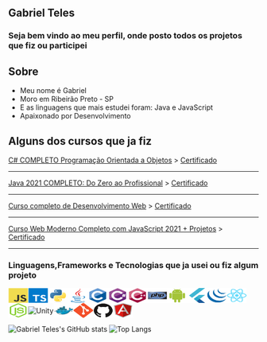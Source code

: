 ## Gabriel Teles

### Seja bem vindo ao meu perfil, onde posto todos os projetos que fiz ou participei

## Sobre
* Meu nome é Gabriel
* Moro em Ribeirão Preto - SP
* E as linguagens que mais estudei foram: Java e JavaScript
* Apaixonado por Desenvolvimento


## Alguns dos cursos que ja fiz

[C# COMPLETO Programação Orientada a Objetos](https://www.udemy.com/course/programacao-orientada-a-objetos-csharp) > [Certificado](https://www.udemy.com/certificate/UC-6ec6af4b-e062-479f-82c1-dd38cf901767/) <hr/>

[Java 2021 COMPLETO: Do Zero ao Profissional](https://www.udemy.com/course/fundamentos-de-programacao-com-java) > [Certificado](https://www.udemy.com/certificate/UC-I83TK787/)<hr/>

[Curso completo de Desenvolvimento Web](https://www.udemy.com/course/curso-completo-do-desenvolvedor-web) > [Certificado](https://www.udemy.com/certificate/UC-542bd747-4d3c-4ce8-9e0f-07f04440c308/)
<hr/>

[Curso Web Moderno Completo com JavaScript 2021 + Projetos](https://www.udemy.com/course/curso-web/) > [Certificado](https://www.udemy.com/certificate/UC-8ba88bf9-e050-491e-9aaf-91f63aaaa047/)
<hr/>

### Linguagens,Frameworks e Tecnologias que ja usei ou fiz algum projeto
<img align="center" alt="JavaScript" height="30" width="40" src="https://raw.githubusercontent.com/devicons/devicon/master/icons/javascript/javascript-original.svg"><img align="center" alt="TypeScript" height="30" width="40" src="https://raw.githubusercontent.com/devicons/devicon/master/icons/typescript/typescript-original.svg"><img align="center" alt="Python" height="30" width="40" src="https://raw.githubusercontent.com/devicons/devicon/master/icons/python/python-original.svg"><img align="center" alt="Java" height="30" width="40" src="https://raw.githubusercontent.com/devicons/devicon/master/icons/java/java-original.svg"><img align="center" alt="C" height="30" width="40" src="https://raw.githubusercontent.com/devicons/devicon/master/icons/c/c-original.svg"><img align="center" alt="CSharp" height="30" width="40" src="https://raw.githubusercontent.com/devicons/devicon/master/icons/csharp/csharp-original.svg"><img align="center" alt="Cpp" height="30" width="40" src="https://raw.githubusercontent.com/devicons/devicon/master/icons/cplusplus/cplusplus-original.svg"><img align="center" alt="PHP" height="30" width="40" src="https://raw.githubusercontent.com/devicons/devicon/master/icons/php/php-original.svg"><img align="center" alt="Android" height="30" width="40" src="https://github.com/devicons/devicon/blob/master/icons/android/android-original.svg"><img align="center" alt="Flutter" height="30" width="40" src="https://github.com/devicons/devicon/blob/master/icons/flutter/flutter-original.svg"><img align="center" alt="JQuery" height="30" width="40" src="https://github.com/devicons/devicon/blob/master/icons/jquery/jquery-original.svg"><img align="center" alt="React" height="30" width="40" src="https://github.com/devicons/devicon/blob/master/icons/react/react-original.svg"><img align="center" alt="NodeJS" height="30" width="40" src="https://github.com/devicons/devicon/blob/master/icons/nodejs/nodejs-original.svg"><img align="center" alt="Unity" height="30" width="30" src="https://i.imgur.com/gmkTOKA.png"><img align="center" alt="Docker" height="30" width="40" src="https://github.com/devicons/devicon/blob/master/icons/docker/docker-original.svg"><img align="center" alt="Git" height="30" width="40" src="https://github.com/devicons/devicon/blob/master/icons/git/git-original.svg"><img align="center" alt="GitHub" height="30" width="40" src="https://github.com/devicons/devicon/blob/master/icons/github/github-original.svg"><img align="center" alt="GitHub" height="30" width="40" src="https://github.com/devicons/devicon/blob/master/icons/angularjs/angularjs-original.svg">








![Gabriel Teles's GitHub stats](https://github-readme-stats.vercel.app/api?username=GabrielTBeserra&show_icons=true&theme=midnight-purple)
![Top Langs](https://github-readme-stats.vercel.app/api/top-langs/?username=GabrielTBeserra&layout=compact&theme=midnight-purple)
